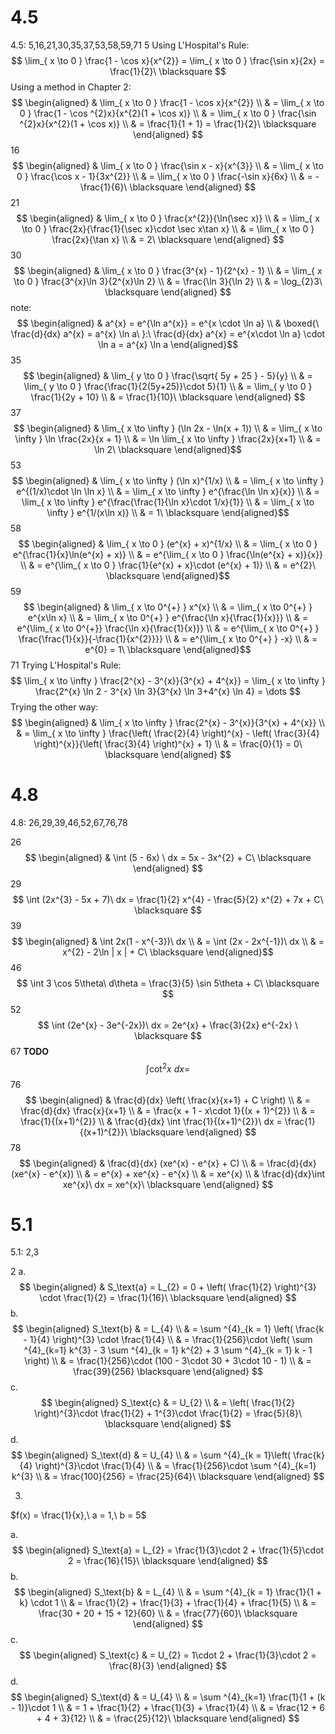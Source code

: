 # 4.5
4.5: 5,16,21,30,35,37,53,58,59,71
5
Using L'Hospital's Rule:
$$
\lim_{ x \to 0 } \frac{1 - \cos x}{x^{2}} = \lim_{ x \to 0 } \frac{\sin x}{2x} = \frac{1}{2}\ \blacksquare
$$
Using a method in Chapter 2:
$$
\begin{aligned}
 & \lim_{ x \to 0 } \frac{1 - \cos x}{x^{2}}  \\
 & = \lim_{ x \to 0 } \frac{1 - \cos ^{2}x}{x^{2}(1 + \cos x)}  \\
 & = \lim_{ x \to 0 } \frac{\sin ^{2}x}{x^{2}(1 + \cos x)}  \\
 & = \frac{1}{1 + 1} = \frac{1}{2}\ \blacksquare
\end{aligned}
$$
16
$$
\begin{aligned}
 & \lim_{ x \to 0 } \frac{\sin x - x}{x^{3}}  \\
 & = \lim_{ x \to 0 } \frac{\cos x - 1}{3x^{2}}  \\
 & = \lim_{ x \to 0 } \frac{-\sin x}{6x}  \\
 & = - \frac{1}{6}\ \blacksquare
\end{aligned}
$$
21
$$
\begin{aligned}
 & \lim_{ x \to 0 } \frac{x^{2}}{\ln(\sec x)}  \\
 & = \lim_{ x \to 0 } \frac{2x}{\frac{1}{\sec x}\cdot \sec x\tan x}  \\
 & = \lim_{ x \to 0 }  \frac{2x}{\tan x}  \\
 & = 2\ \blacksquare
\end{aligned}
$$
30
$$
\begin{aligned}
 & \lim_{ x \to 0 } \frac{3^{x} - 1}{2^{x} - 1}  \\
 & = \lim_{ x \to 0 } \frac{3^{x}\ln 3}{2^{x}\ln 2}  \\
 & = \frac{\ln 3}{\ln 2}  \\
 & = \log_{2}3\ \blacksquare
\end{aligned}
$$
note:
$$
\begin{aligned}
 & a^{x} = e^{\ln a^{x}} = e^{x \cdot \ln a} \\
 & \boxed{\ \frac{d}{dx} a^{x} = a^{x} \ln a\ }:\ \frac{d}{dx} a^{x} = e^{x\cdot \ln a} \cdot \ln a = a^{x} \ln a
\end{aligned}$$
35
$$
\begin{aligned}
 & \lim_{ y \to 0 } \frac{\sqrt{ 5y + 25 } - 5}{y}  \\
 & = \lim_{ y \to 0 } \frac{\frac{1}{2(5y+25)}\cdot 5}{1}  \\
 & = \lim_{ y \to 0 } \frac{1}{2y + 10}  \\
 & = \frac{1}{10}\ \blacksquare
\end{aligned}
$$
37
$$
\begin{aligned}
 & \lim_{ x \to \infty } (\ln 2x - \ln(x + 1)) \\
 & = \lim_{ x \to \infty } \ln \frac{2x}{x + 1}  \\
 & = \ln \lim_{ x \to \infty } \frac{2x}{x+1}  \\
 & = \ln 2\ \blacksquare
\end{aligned}$$
53
$$
\begin{aligned}
 & \lim_{ x \to \infty } (\ln x)^{1/x}  \\
 & = \lim_{ x \to \infty } e^{(1/x)\cdot \ln \ln x}  \\
 & = \lim_{ x \to \infty } e^{\frac{\ln \ln x}{x}}  \\
 & = \lim_{ x \to \infty } e^{\frac{\frac{1}{\ln x}\cdot 1/x}{1}}  \\
 & = \lim_{ x \to \infty } e^{1/(x\ln x)}  \\
 & = 1\ \blacksquare
\end{aligned}$$
58
$$
\begin{aligned}
 & \lim_{ x \to 0 } (e^{x} + x)^{1/x}  \\
 & = \lim_{ x \to 0 } e^{\frac{1}{x}\ln(e^{x} + x)}  \\
 & = e^{\lim_{ x \to 0 } \frac{\ln(e^{x} + x)}{x}}  \\
 & = e^{\lim_{ x \to 0 } \frac{1}{e^{x} + x}\cdot (e^{x} + 1)}  \\
 & = e^{2}\ \blacksquare
\end{aligned}$$
59
$$
\begin{aligned}
 & \lim_{ x \to 0^{+} } x^{x}  \\
 & = \lim_{ x \to 0^{+} } e^{x\ln x}  \\
 & = \lim_{ x \to 0^{+} } e^{\frac{\ln x}{\frac{1}{x}}}  \\
 & = e^{\lim_{ x \to 0^{+}} \frac{\ln x}{\frac{1}{x}}}  \\
 & = e^{\lim_{ x \to 0^{+} } \frac{\frac{1}{x}}{-\frac{1}{x^{2}}}}  \\
 & = e^{\lim_{ x \to 0^{+} } -x}  \\
 & = e^{0} = 1\ \blacksquare
\end{aligned}$$
71
Trying L'Hospital's Rule:
$$
\lim_{ x \to \infty } \frac{2^{x} - 3^{x}}{3^{x} + 4^{x}} = \lim_{ x \to \infty } \frac{2^{x} \ln 2 - 3^{x} \ln 3}{3^{x} \ln 3+4^{x} \ln 4} = \dots
$$
Trying the other way:
$$
\begin{aligned}
 & \lim_{ x \to \infty }  \frac{2^{x} - 3^{x}}{3^{x} + 4^{x}}  \\
 & = \lim_{ x \to \infty }  \frac{\left( \frac{2}{4} \right)^{x} - \left( \frac{3}{4} \right)^{x}}{\left( \frac{3}{4} \right)^{x} + 1}  \\
 & = \frac{0}{1} = 0\ \blacksquare
\end{aligned}
$$
# 4.8
4.8: 26,29,39,46,52,67,76,78

26
$$
\begin{aligned}
 & \int (5 - 6x) \ dx = 5x - 3x^{2} + C\ \blacksquare
\end{aligned}
$$
29
$$
\int (2x^{3} - 5x + 7)\ dx = \frac{1}{2} x^{4} - \frac{5}{2} x^{2} + 7x + C\ \blacksquare
$$
39
$$
\begin{aligned}
 & \int 2x(1 - x^{-3})\ dx  \\
 & = \int (2x - 2x^{-1})\ dx  \\
 & = x^{2} - 2\ln | x | + C\ \blacksquare
\end{aligned}$$
46
$$
\int 3 \cos 5\theta\ d\theta = \frac{3}{5} \sin 5\theta + C\ \blacksquare
$$
52
$$
\int (2e^{x} - 3e^{-2x})\ dx = 2e^{x} + \frac{3}{2x} e^{-2x} \ \blacksquare
$$
67 **TODO**
$$
\int \cot ^{2} x\ dx = 
$$
76
$$
\begin{aligned}
 & \frac{d}{dx} \left( \frac{x}{x+1} + C \right) \\
 & = \frac{d}{dx} \frac{x}{x+1} \\
 & = \frac{x + 1 - x\cdot 1}{(x + 1)^{2}} \\
 & = \frac{1}{(x+1)^{2}} \\
 & \frac{d}{dx} \int \frac{1}{(x+1)^{2}}\ dx = \frac{1}{(x+1)^{2}}\ \blacksquare
\end{aligned}
$$
78
$$
\begin{aligned}
 & \frac{d}{dx} (xe^{x} - e^{x} + C) \\
 & = \frac{d}{dx}(xe^{x} - e^{x}) \\
 & = e^{x} + xe^{x} - e^{x} \\
 & = xe^{x} \\
 & \frac{d}{dx}\int xe^{x}\ dx = xe^{x}\ \blacksquare
\end{aligned}
$$
# 5.1
5.1: 2,3

2
a.
$$
\begin{aligned} 
 & S_\text{a} = L_{2} = 0 + \left( \frac{1}{2} \right)^{3} \cdot \frac{1}{2} = \frac{1}{16}\ \blacksquare
\end{aligned}
$$
b.
$$
\begin{aligned}
 S_\text{b} &  = L_{4} \\
 & = \sum ^{4}_{k = 1} \left( \frac{k - 1}{4} \right)^{3} \cdot \frac{1}{4}  \\
 & = \frac{1}{256}\cdot \left( \sum ^{4}_{k=1} k^{3} - 3 \sum ^{4}_{k = 1} k^{2} + 3 \sum ^{4}_{k = 1} k - 1 \right)  \\
 & = \frac{1}{256}\cdot (100 - 3\cdot 30 + 3\cdot 10 - 1) \\
 & = \frac{39}{256} \blacksquare
\end{aligned}
$$
c.
$$
\begin{aligned}
S_\text{c}  & = U_{2} \\
 & = \left( \frac{1}{2} \right)^{3}\cdot \frac{1}{2} + 1^{3}\cdot \frac{1}{2} = \frac{5}{8}\ \blacksquare
\end{aligned}
$$
d.
$$
\begin{aligned}
S_\text{d} & = U_{4} \\
 & = \sum ^{4}_{k = 1}\left( \frac{k}{4} \right)^{3}\cdot \frac{1}{4} \\
 & = \frac{1}{256}\cdot \sum ^{4}_{k=1} k^{3} \\
 & = \frac{100}{256} = \frac{25}{64}\ \blacksquare
\end{aligned}
$$

3.
$f(x) = \frac{1}{x},\ a = 1,\ b = 5$

a.
$$
\begin{aligned}
S_\text{a} = L_{2} = \frac{1}{3}\cdot 2 + \frac{1}{5}\cdot 2 = \frac{16}{15}\ \blacksquare
\end{aligned}
$$
b.
$$
\begin{aligned} S_\text{b}  & = L_{4} \\
 & = \sum ^{4}_{k = 1} \frac{1}{1 + k} \cdot 1 \\
 & = \frac{1}{2} + \frac{1}{3} + \frac{1}{4} + \frac{1}{5} \\
 & = \frac{30 + 20 + 15 + 12}{60} \\
 & = \frac{77}{60}\ \blacksquare
\end{aligned}
$$
c.
$$
\begin{aligned}
S_\text{c} & = U_{2} = 1\cdot 2 + \frac{1}{3}\cdot 2 = \frac{8}{3}
\end{aligned}
$$
d.
$$
\begin{aligned}
S_\text{d} & = U_{4} \\
 & = \sum ^{4}_{k=1} \frac{1}{1 + (k - 1)}\cdot 1 \\
 & = 1 + \frac{1}{2} + \frac{1}{3} + \frac{1}{4} \\
 & = \frac{12 + 6 + 4 + 3}{12} \\
 & = \frac{25}{12}\ \blacksquare
\end{aligned}
$$